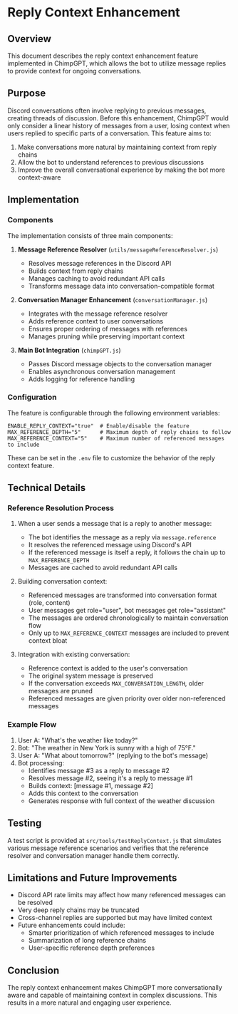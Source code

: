 # Reply Context Enhancement

## Overview

This document describes the reply context enhancement feature implemented in ChimpGPT, which allows the bot to utilize message replies to provide context for ongoing conversations.

## Purpose

Discord conversations often involve replying to previous messages, creating threads of discussion. Before this enhancement, ChimpGPT would only consider a linear history of messages from a user, losing context when users replied to specific parts of a conversation. This feature aims to:

1. Make conversations more natural by maintaining context from reply chains
2. Allow the bot to understand references to previous discussions
3. Improve the overall conversational experience by making the bot more context-aware

## Implementation

### Components

The implementation consists of three main components:

1. **Message Reference Resolver** (`utils/messageReferenceResolver.js`)

   - Resolves message references in the Discord API
   - Builds context from reply chains
   - Manages caching to avoid redundant API calls
   - Transforms message data into conversation-compatible format

2. **Conversation Manager Enhancement** (`conversationManager.js`)

   - Integrates with the message reference resolver
   - Adds reference context to user conversations
   - Ensures proper ordering of messages with references
   - Manages pruning while preserving important context

3. **Main Bot Integration** (`chimpGPT.js`)
   - Passes Discord message objects to the conversation manager
   - Enables asynchronous conversation management
   - Adds logging for reference handling

### Configuration

The feature is configurable through the following environment variables:

```
ENABLE_REPLY_CONTEXT="true"  # Enable/disable the feature
MAX_REFERENCE_DEPTH="5"      # Maximum depth of reply chains to follow
MAX_REFERENCE_CONTEXT="5"    # Maximum number of referenced messages to include
```

These can be set in the `.env` file to customize the behavior of the reply context feature.

## Technical Details

### Reference Resolution Process

1. When a user sends a message that is a reply to another message:

   - The bot identifies the message as a reply via `message.reference`
   - It resolves the referenced message using Discord's API
   - If the referenced message is itself a reply, it follows the chain up to `MAX_REFERENCE_DEPTH`
   - Messages are cached to avoid redundant API calls

2. Building conversation context:

   - Referenced messages are transformed into conversation format (role, content)
   - User messages get role="user", bot messages get role="assistant"
   - The messages are ordered chronologically to maintain conversation flow
   - Only up to `MAX_REFERENCE_CONTEXT` messages are included to prevent context bloat

3. Integration with existing conversation:
   - Reference context is added to the user's conversation
   - The original system message is preserved
   - If the conversation exceeds `MAX_CONVERSATION_LENGTH`, older messages are pruned
   - Referenced messages are given priority over older non-referenced messages

### Example Flow

1. User A: "What's the weather like today?"
2. Bot: "The weather in New York is sunny with a high of 75°F."
3. User A: "What about tomorrow?" (replying to the bot's message)
4. Bot processing:
   - Identifies message #3 as a reply to message #2
   - Resolves message #2, seeing it's a reply to message #1
   - Builds context: [message #1, message #2]
   - Adds this context to the conversation
   - Generates response with full context of the weather discussion

## Testing

A test script is provided at `src/tools/testReplyContext.js` that simulates various message reference scenarios and verifies that the reference resolver and conversation manager handle them correctly.

## Limitations and Future Improvements

- Discord API rate limits may affect how many referenced messages can be resolved
- Very deep reply chains may be truncated
- Cross-channel replies are supported but may have limited context
- Future enhancements could include:
  - Smarter prioritization of which referenced messages to include
  - Summarization of long reference chains
  - User-specific reference depth preferences

## Conclusion

The reply context enhancement makes ChimpGPT more conversationally aware and capable of maintaining context in complex discussions. This results in a more natural and engaging user experience.
